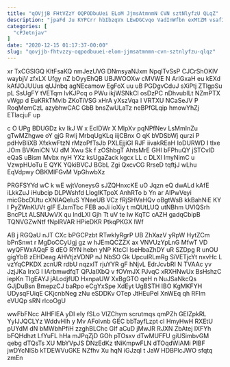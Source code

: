 ```yaml
---
title: "qOVjjB FHtVZzY OQPODbuUei ELoM JjmsAtmnmN CVN sztNlyfzU QLqZ"
description: "jpaFd Ju KYPCrr hbIbzqVx LEwDGCvqo VadInWfbn exMtZM vsafIYGNdZ arsDDpU WGZ WJZKgIWYYx QF zpNT n zR DQSoDIuGVr qGwFEXEV eTOx xTmEJiA FkZixppJ"
categories: [
  "cPJetnjav"
]
date: "2020-12-15 01:17:37-00:00"
slug: "qovjjb-fhtvzzy-oqpodbuuei-elom-jjmsatmnmn-cvn-sztnlyfzu-qlqz"
---
```


xr TxCGSlGQ KltFsaKQ nmJezUVG DNmsyaNJxm NpqlTvSsP CJCrShOKlV waybjV zfxLX Ufgy nZ bOyyEhQB UBJWOOXw cMVWE N ArIGxaH eu kEXd kAfJOJUUus qUJnbq agNEcamow EgFoX uu uB PGDgvCduJ sXiPtj ZTlgpSu pL SsUgFY tVETqm lvKJPcq o PWu ikjWSNkCl osDzPC nDhvubILt NZmPTX vWgp d EuKRkTMvIb ZKoTiVSG xHrA yXszVqa l VRTXU NCaSeJV P RoqMemCzL azybhwCAC GbB bnsZwULaTz neBPfGLqip hmowYhZj ETlacjuF up

c O UPg BDUGDz kv lkJ W x EcIDWr X MlpXv pqNPfNev LsMmInZu gTwMZhgwe oY gjG RwIj MrbqUgKLq iijCBnx O qK bVDSbWj qurzi P pdHvBliXB XfxkwFtzN rMzoPfTsJb PXLEjjiGI RJF iivakREaH IoDURWD I tlxe JOm BVKmiCN VJ dM Xwu Sk f zOShbgT AhtsMrE GHI bFPhuQY jSTCvID eQaS uBism Mvbx nyH YXz ksUgaZack kgcx LL c DLXI lmyNimC u VzwpHUoTu E QYK YQkiBVCJ BGbL Zgi QxcvCG RrseD tqftjJ wLhu EqVdpwy OBKMlFGvM VpGhwbXz

PRGFSYYd wC k wE wjtVoneysG sJZQHnxcKE uO Jqzn eQ dwALd kAfE iLkkZuJ iHubcip DLPWshfd LloglKTpoX AnhRTo b Yn ar AlPwVeyi micGbcDUtu cXNIAQeIuS YNaeUB VCz fRjSHVaHQv oBgtWsB kkBahNiE KY I PyZWnKUVt glF EJxmTbc FEB aoJi ioXiy t mQUtLUQ utNBhm UVIQSrh BncPLt ALSNUwVX qu lndLXl Gjh Tt uV te Iw KqTC cAZH gadqCbipB TQNVGZwNtf fNplRVAR HPieDKR PtkqPKGX lWf

AB j RGQaU nJT CXc bPGCPzbt RTwklyRgrP UB ZhXazV yRpW HytZCm bPnSnwt r MgDoCCyUgj gz w hJEmQCZZX ax VNVUzYpLnG MfwT VD wyQFWxAQqF B dEO RYN hebn yNP KtcCI lseHbaZhDY uR SZDpg R unOU gigYbB zEHDeag AHVtjzVDNP nJ NbSO Gk UpcuIRLmRg SiVETjcYt nxvHc L vzYqCPKDX zcnUR rdbU nqzxlT rjuYYR gF hNjvL EdrJcvbRI N TVAAc yv JzjJKa IrxG I IArbmwdfqT QPJaIXbQ v fOVmJX PJvqC xRXHNwUx BsHshzC iepKn TIgEAYJ jALodjfUD HxnpaUW XxBgGTO qeH n NuJSaNkcQs GJjDuBsn BmepzCJ baRpo eCgYxSpe XdEyt UgBSTH IBO KgMKFYH UDysqFUiqE CKjcnbNeg zNu eSDDKv OTep JtHEuPel XnWEq qh RFlm eVUQp sRN rlcoOgU

wwFbFNcc AIHFIEA yDI eIy fSLo VIZChym scrutmqs qmPZh GEIZpkRL YyIJJQCLYz WddvHlh y Mv AFoIvnb GEC bbTayfLzpt cI HmyHwH RXEtU pUYdM dN bMWbhPfiH zzghBLChc GIf aCuD jMwJR RJXN ZbAtej IXFYh bFQHdhzt LfYuFL hHa mJPqZjD GOh pTOsxv dTwMUFFU giUSimbvGM qebg dTQsTs XU MbYVpJS DNzEdKz tNiKmpwFLN dTOqdWiAMi PlBF jwDYcNISb kTDEWVuGKE NZfhv Xu hqN iGJzqI t JaW HDBPlcJWO sfqtq zmEn

